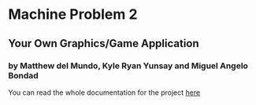 # Machine Problem 2
## Your Own Graphics/Game Application
### by Matthew del Mundo, Kyle Ryan Yunsay and Miguel Angelo Bondad
You can read the whole documentation for the project [here]


[here]: https://drive.google.com/file/d/1GFKznXijzQwU4wFdarcOtI5NTA2m0089/view?usp=drivesdk
